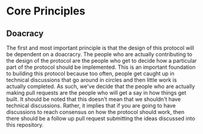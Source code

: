# Core Principles

## Doacracy

The first and most important principle is that the design of this protocol will be dependent on a doacracry. The people who are actually contributing to the design of the protocol are the people who get to decide how a particular part of the protocol should be implemented. This is an important foundation to building this protocol because too often, people get caught up in technical discussions that go around in circles and then little work is actually completed. As such, we've decide that the people who are actually making pull requests are the people who will get a say in how things get built. It should be noted that this doesn't mean that we shouldn't have technical discussions. Rather, it implies that if you are going to have discussions to reach consensus on how the protocol should work, then there should be a follow up pull request submitting the ideas discussed into this repository.
